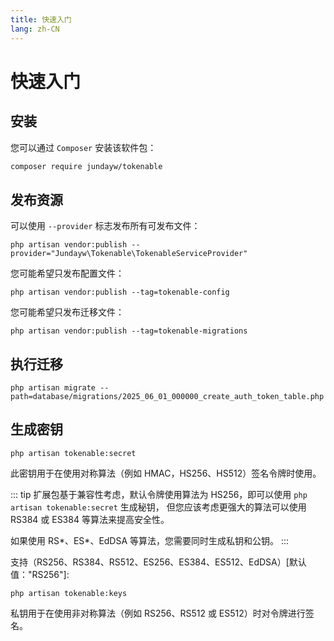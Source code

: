 ```yaml
---
title: 快速入门
lang: zh-CN
---
```


# 快速入门

## 安装

您可以通过 `Composer` 安装该软件包：

```bash
composer require jundayw/tokenable
```

## 发布资源

可以使用 `--provider` 标志发布所有可发布文件：

```shell
php artisan vendor:publish --provider="Jundayw\Tokenable\TokenableServiceProvider"
```

您可能希望只发布配置文件：

```shell
php artisan vendor:publish --tag=tokenable-config
```

您可能希望只发布迁移文件：

```shell
php artisan vendor:publish --tag=tokenable-migrations
```

## 执行迁移

```shell
php artisan migrate --path=database/migrations/2025_06_01_000000_create_auth_token_table.php
```

## 生成密钥

```shell
php artisan tokenable:secret
```

此密钥用于在使用对称算法（例如 HMAC，HS256、HS512）签名令牌时使用。

::: tip
扩展包基于兼容性考虑，默认令牌使用算法为 HS256，即可以使用 `php artisan tokenable:secret` 生成秘钥，
但您应该考虑更强大的算法可以使用 RS384 或 ES384 等算法来提高安全性。

如果使用 RS*、ES*、EdDSA 等算法，您需要同时生成私钥和公钥。
:::

支持（RS256、RS384、RS512、ES256、ES384、ES512、EdDSA）[默认值："RS256"]:

```shell
php artisan tokenable:keys
```

私钥用于在使用非对称算法（例如 RS256、RS512 或 ES512）时对令牌进行签名。
